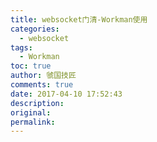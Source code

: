 ```yaml
---
title: websocket门清-Workman使用
categories:
  - websocket
tags:
  - Workman
toc: true
author: 虢国技匠
comments: true
date: 2017-04-10 17:52:43
description:
original:
permalink:
---
```


<!-- more -->
